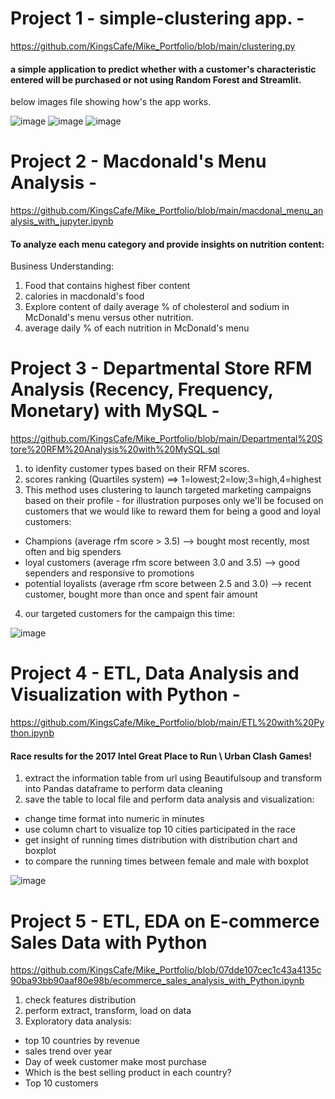 # Project 1 - simple-clustering app. - 
https://github.com/KingsCafe/Mike_Portfolio/blob/main/clustering.py
#### a simple application to predict whether with a customer's characteristic entered will be purchased or not using Random Forest and Streamlit.
below images file showing how's the app works.

![image](https://user-images.githubusercontent.com/68422474/118744373-d72b4e00-b886-11eb-922e-211411e2056c.png)
![image](https://user-images.githubusercontent.com/68422474/118744418-e6120080-b886-11eb-96df-b65e5633fd9d.png)
![image](https://user-images.githubusercontent.com/68422474/118744458-f629e000-b886-11eb-9e9f-0a19c5185de3.png)


# Project 2 - Macdonald's Menu Analysis - 
https://github.com/KingsCafe/Mike_Portfolio/blob/main/macdonal_menu_analysis_with_jupyter.ipynb
#### To analyze each menu category and provide insights on nutrition content:

Business Understanding:
1. Food that contains highest fiber content
2. calories in macdonald's food
3. Explore content of daily average % of cholesterol and sodium in McDonald's menu versus other nutrition.
4. average daily % of each nutrition in McDonald's menu

# Project 3 - Departmental Store RFM Analysis (Recency, Frequency, Monetary) with MySQL -
https://github.com/KingsCafe/Mike_Portfolio/blob/main/Departmental%20Store%20RFM%20Analysis%20with%20MySQL.sql
1. to idenfity customer types based on their RFM scores.
2. scores ranking (Quartiles system) ==> 1=lowest;2=low;3=high,4=highest
3. This method uses clustering to launch targeted marketing campaigns based on their profile - for illustration purposes only we'll be focused on customers that we would like to reward them for being a good and loyal customers:
- Champions (average rfm score > 3.5) --> bought most recently, most often and big spenders
- loyal customers (average rfm score between 3.0 and 3.5) --> good sependers and responsive to promotions
- potential loyalists (average rfm score between 2.5 and 3.0) --> recent customer, bought more than once and spent fair amount
4. our targeted customers for the campaign this time:

![image](https://user-images.githubusercontent.com/68422474/124690131-4d097880-df0c-11eb-86e8-83a6c61bd23a.png)

# Project 4 - ETL, Data Analysis and Visualization with Python - 
https://github.com/KingsCafe/Mike_Portfolio/blob/main/ETL%20with%20Python.ipynb
#### Race results for the 2017 Intel Great Place to Run \ Urban Clash Games!
1. extract the information table from url using Beautifulsoup and transform into Pandas dataframe to perform data cleaning
2. save the table to local file and perform data analysis and visualization:
- change time format into numeric in minutes
- use column chart to visualize top 10 cities participated in the race
- get insight of running times distribution with distribution chart and boxplot
- to compare the running times between female and male with boxplot

![image](https://user-images.githubusercontent.com/68422474/126177849-ee416c1d-fbdd-48c3-9c02-1fe8cc4f3406.png)

# Project 5 - ETL, EDA on E-commerce Sales Data with Python
https://github.com/KingsCafe/Mike_Portfolio/blob/07dde107cec1c43a4135c90ba93bb90aaf80e98b/ecommerce_sales_analysis_with_Python.ipynb
1. check features distribution
2. perform extract, transform, load on data
3. Exploratory data analysis:
- top 10 countries by revenue
- sales trend over year
- Day of week customer make most purchase
- Which is the best selling product in each country?
- Top 10 customers
